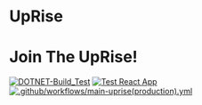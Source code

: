 # UpRise

# Join The UpRise!

[![DOTNET-Build_Test](https://github.com/taevinbellamy88/UpRise/actions/workflows/build-validation.yml/badge.svg)](https://github.com/taevinbellamy88/UpRise/actions/workflows/build-validation.yml)
[![Test React App](https://github.com/taevinbellamy88/UpRise/actions/workflows/react-validation.yml/badge.svg)](https://github.com/taevinbellamy88/UpRise/actions/workflows/react-validation.yml)
[![.github/workflows/main-uprise(production).yml](<https://github.com/taevinbellamy88/UpRise/actions/workflows/main-uprise(production).yml/badge.svg>)](<https://github.com/taevinbellamy88/UpRise/actions/workflows/main-uprise(production).yml>)
